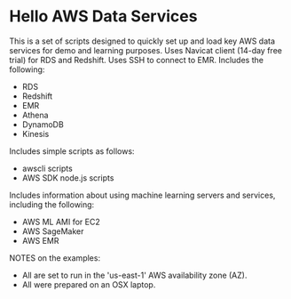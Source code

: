 # Hello AWS Data Services

This is a set of scripts designed to quickly set up and load key AWS data services for demo and learning purposes.  Uses Navicat client (14-day free trial) for RDS and Redshift.  Uses SSH to connect to EMR.  Includes the following:  
  - RDS
  - Redshift
  - EMR
  - Athena
  - DynamoDB
  - Kinesis 
 
Includes simple scripts as follows:
   - awscli scripts 
   - AWS SDK node.js scripts 

Includes information about using machine learning servers and services, including the following:  
  - AWS ML AMI for EC2
  - AWS SageMaker
  - AWS EMR

NOTES on the examples:
   - All are set to run in the 'us-east-1' AWS availability zone (AZ).
   - All were prepared on an OSX laptop.